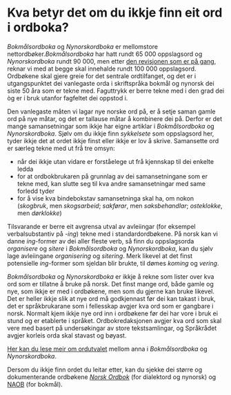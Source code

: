 # Kva betyr det om du ikkje finn eit ord i ordboka?
_Bokmålsordboka_ og _Nynorskordboka_ er mellomstore nettordbøker._Bokmålsordboka_ har hatt rundt 65 000 oppslagsord og _Nynorskordboka_ rundt 90 000, men etter [den revisjonen som er på gang](https://www.uib.no/lle/revisjonsprosjektet), reknar vi med at begge skal innehalde rundt 100 000 oppslagsord. Ordbøkene skal gjere greie for det sentrale ordtilfanget, og det er i utgangspunktet dei vanlegaste orda i skriftspråka bokmål og nynorsk dei siste 50 åra som er tekne med. Faguttrykk er berre tekne med i den grad dei òg er i bruk utanfor fagfeltet dei oppstod i.

Den vanlegaste måten vi lagar nye norske ord på, er å setje saman gamle ord på nye måtar, og det er tallause måtar å kombinere dei på. Derfor er det mange samansetningar som ikkje har eigne artiklar i _Bokmålsordboka_ og _Nynorskordboka_. Sjølv om du ikkje finn _sykkelsete_ som oppslagsord her, tyder ikkje det at ordet ikkje finst eller ikkje er lov å skrive. Samansette ord er særleg tekne med ut frå tre omsyn:

*   når dei ikkje utan vidare er forståelege ut frå kjennskap til dei enkelte ledda
*   for at ordbokbrukaren på grunnlag av dei samansetningane som er tekne med, kan slutte seg til kva andre samansetningar med same forledd tyder
*   for å vise kva bindebokstav samansetninga skal ha, om nokon (_skogbruk_, men _skogsarbeid_; _sakførar_, men _saksbehandlar_; _osteklokke_, men _dørklokke_)

Tilsvarande er berre eit avgrensa utval av avleiingar (for eksempel verbalsubstantiv på -_ing_) tekne med i standardordbøkene. På norsk kan vi danne _ing_\-former av dei aller fleste verb, så finn du oppslagsorda _organisere_ og _sitere_ i _Bokmålsordboka_ og _Nynorskordboka_, kan du sjølv lage avleiingane _organisering_ og _sitering_. Merk likevel at det finst potensielle _ing_\-former som sjeldan blir brukte, til dømes _koming_ og _vering_.

_Bokmålsordboka_ og _Nynorskordboka_ er ikkje å rekne som lister over kva ord som er tillatne å bruke på norsk. Det finst mange ord, både gamle og nye, som ikkje er med i ordbøkene, men som du gjerne kan bruke likevel. Det er heller ikkje slik at nye ord må godkjennast før dei kan takast i bruk, det er språkbrukarane som i fellesskap avgjer kva ord som er gangbare i norsk. Normalt kjem ikkje nye ord inn i ordbøkene før dei har vore i bruk ei stund og er etablerte i språket. Ordbokredaksjonen avgjer kva ord som skal vere med basert på undersøkingar av store tekstsamlingar, og Språkrådet avgjer korleis orda skal stavast og bøyast.

[Her kan du lese meir om ordutvalet](https://www.sprakradet.no/Vi-og-vart/Publikasjoner/Spraaknytt/spraknytt-2014/Spraknytt-12014/Ord-som-finst-og-ikkje-finst/) mellom anna i _Bokmålsordboka_ og _Nynorskordboka_.

Dersom du ikkje finn ordet du leitar etter, kan du sjekke dei større og dokumenterande ordbøkene [_Norsk Ordbok_](https://alfa.norsk-ordbok.no) (for dialektord og nynorsk) og [NAOB](https://naob.no/) (for bokmål).
